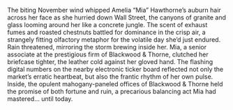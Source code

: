 The biting November wind whipped Amelia “Mia” Hawthorne’s auburn hair across her face as she hurried down Wall Street, the canyons of granite and glass looming around her like a concrete jungle.  The scent of exhaust fumes and roasted chestnuts battled for dominance in the crisp air, a strangely fitting olfactory metaphor for the volatile day she’d just endured.  Rain threatened, mirroring the storm brewing inside her.  Mia, a senior associate at the prestigious firm of Blackwood & Thorne, clutched her briefcase tighter, the leather cold against her gloved hand.  The flashing digital numbers on the nearby electronic ticker board reflected not only the market’s erratic heartbeat, but also the frantic rhythm of her own pulse.  Inside, the opulent mahogany-paneled offices of Blackwood & Thorne held the promise of both fortune and ruin, a precarious balancing act Mia had mastered… until today.
